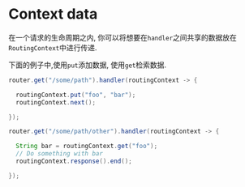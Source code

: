 # Context data

在一个请求的生命周期之内, 你可以将想要在`handler`之间共享的数据放在`RoutingContext`中进行传递.

下面的例子中,使用`put`添加数据, 使用`get`检索数据.

```java
router.get("/some/path").handler(routingContext -> {

  routingContext.put("foo", "bar");
  routingContext.next();

});

router.get("/some/path/other").handler(routingContext -> {

  String bar = routingContext.get("foo");
  // Do something with bar
  routingContext.response().end();

});
```

